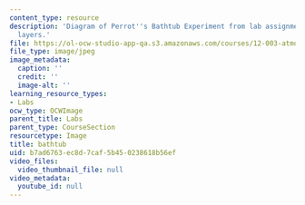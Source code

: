 ```yaml
---
content_type: resource
description: 'Diagram of Perrot''s Bathtub Experiment from lab assignment GFDX: Ekman
  layers.'
file: https://ol-ocw-studio-app-qa.s3.amazonaws.com/courses/12-003-atmosphere-ocean-and-climate-dynamics-fall-2008/b7ad6763ec8d7caf5b450238618b56ef_bathtub.jpg
file_type: image/jpeg
image_metadata:
  caption: ''
  credit: ''
  image-alt: ''
learning_resource_types:
- Labs
ocw_type: OCWImage
parent_title: Labs
parent_type: CourseSection
resourcetype: Image
title: bathtub
uid: b7ad6763-ec8d-7caf-5b45-0238618b56ef
video_files:
  video_thumbnail_file: null
video_metadata:
  youtube_id: null
---
```

